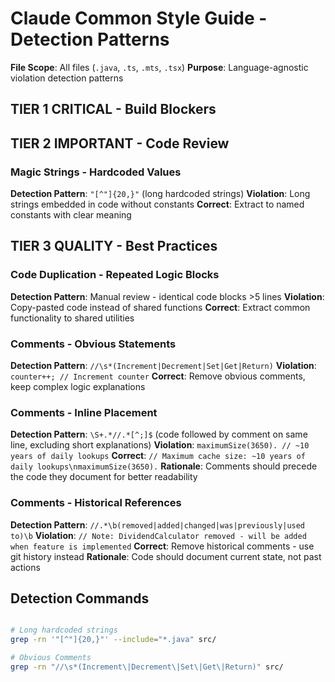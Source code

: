 # Claude Common Style Guide - Detection Patterns

**File Scope**: All files (`.java`, `.ts`, `.mts`, `.tsx`)
**Purpose**: Language-agnostic violation detection patterns

## TIER 1 CRITICAL - Build Blockers



## TIER 2 IMPORTANT - Code Review

### Magic Strings - Hardcoded Values
**Detection Pattern**: `"[^"]{20,}"` (long hardcoded strings)
**Violation**: Long strings embedded in code without constants
**Correct**: Extract to named constants with clear meaning

## TIER 3 QUALITY - Best Practices

### Code Duplication - Repeated Logic Blocks
**Detection Pattern**: Manual review - identical code blocks >5 lines
**Violation**: Copy-pasted code instead of shared functions
**Correct**: Extract common functionality to shared utilities

### Comments - Obvious Statements
**Detection Pattern**: `//\s*(Increment|Decrement|Set|Get|Return)`
**Violation**: `counter++; // Increment counter`
**Correct**: Remove obvious comments, keep complex logic explanations

### Comments - Inline Placement
**Detection Pattern**: `\S+.*//.*[^;]$` (code followed by comment on same line, excluding short explanations)
**Violation**: `maximumSize(3650). // ~10 years of daily lookups`
**Correct**: `// Maximum cache size: ~10 years of daily lookups\nmaximumSize(3650).`
**Rationale**: Comments should precede the code they document for better readability

### Comments - Historical References
**Detection Pattern**: `//.*\b(removed|added|changed|was|previously|used to)\b`
**Violation**: `// Note: DividendCalculator removed - will be added when feature is implemented`
**Correct**: Remove historical comments - use git history instead
**Rationale**: Code should document current state, not past actions

## Detection Commands

```bash

# Long hardcoded strings
grep -rn '"[^"]{20,}"' --include="*.java" src/  

# Obvious Comments
grep -rn "//\s*(Increment\|Decrement\|Set\|Get\|Return)" src/
```